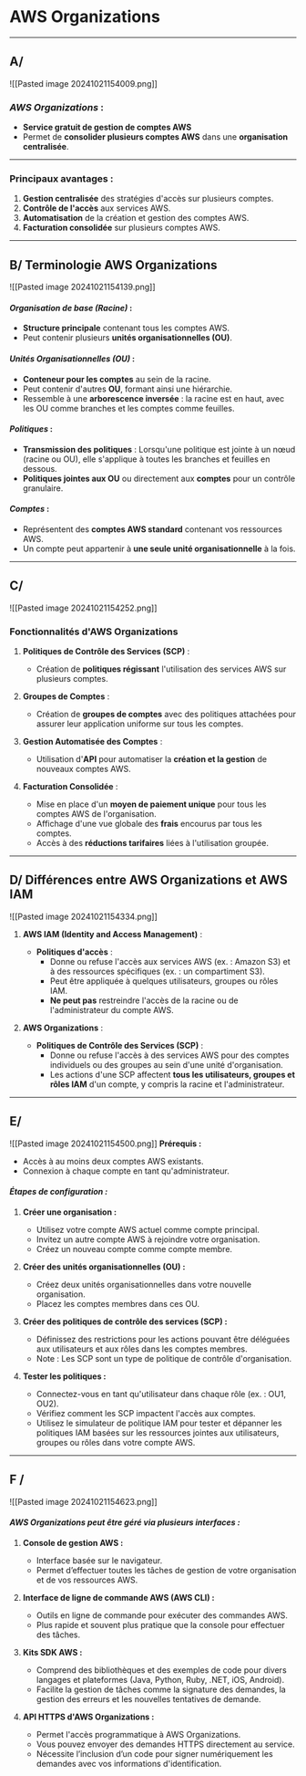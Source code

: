 # AWS Organizations

--------------------------------------------------------------------------

## A/

![[Pasted image 20241021154009.png]]

### *AWS Organizations* :

- **Service gratuit de gestion de comptes AWS**
- Permet de **consolider plusieurs comptes AWS** dans une **organisation centralisée**.

---

### **Principaux avantages** :

1. **Gestion centralisée** des stratégies d'accès sur plusieurs comptes.
2. **Contrôle de l'accès** aux services AWS.
3. **Automatisation** de la création et gestion des comptes AWS.
4. **Facturation consolidée** sur plusieurs comptes AWS.

--------------------------------------------------------------------------


## B/ Terminologie AWS Organizations

![[Pasted image 20241021154139.png]]


#### *Organisation de base (Racine)* :

- **Structure principale** contenant tous les comptes AWS.
- Peut contenir plusieurs **unités organisationnelles (OU)**.

#### *Unités Organisationnelles (OU)* :

- **Conteneur pour les comptes** au sein de la racine.
- Peut contenir d'autres **OU**, formant ainsi une hiérarchie.
- Ressemble à une **arborescence inversée** : la racine est en haut, avec les OU comme branches et les comptes comme feuilles.

#### *Politiques* :

- **Transmission des politiques** : Lorsqu'une politique est jointe à un nœud (racine ou OU), elle s'applique à toutes les branches et feuilles en dessous.
- **Politiques jointes aux OU** ou directement aux **comptes** pour un contrôle granulaire.

#### *Comptes* :

- Représentent des **comptes AWS standard** contenant vos ressources AWS.
- Un compte peut appartenir à **une seule unité organisationnelle** à la fois.

--------------------------------------------------------------------------



## C/
![[Pasted image 20241021154252.png]]

### **Fonctionnalités d'AWS Organizations**

1. **Politiques de Contrôle des Services (SCP)** :
    
    - Création de **politiques régissant** l'utilisation des services AWS sur plusieurs comptes.
2. **Groupes de Comptes** :
    
    - Création de **groupes de comptes** avec des politiques attachées pour assurer leur application uniforme sur tous les comptes.
3. **Gestion Automatisée des Comptes** :
    
    - Utilisation d'**API** pour automatiser la **création et la gestion** de nouveaux comptes AWS.
4. **Facturation Consolidée** :
    
    - Mise en place d'un **moyen de paiement unique** pour tous les comptes AWS de l'organisation.
    - Affichage d'une vue globale des **frais** encourus par tous les comptes.
    - Accès à des **réductions tarifaires** liées à l'utilisation groupée.


--------------------------------------------------------------------------


## D/ Différences entre AWS Organizations et AWS IAM

![[Pasted image 20241021154334.png]]

1. **AWS IAM (Identity and Access Management)** :
    
    - **Politiques d'accès** :
        - Donne ou refuse l'accès aux services AWS (ex. : Amazon S3) et à des ressources spécifiques (ex. : un compartiment S3).
        - Peut être appliquée à quelques utilisateurs, groupes ou rôles IAM.
        - **Ne peut pas** restreindre l'accès de la racine ou de l'administrateur du compte AWS.
2. **AWS Organizations** :
    
    - **Politiques de Contrôle des Services (SCP)** :
        - Donne ou refuse l'accès à des services AWS pour des comptes individuels ou des groupes au sein d'une unité d'organisation.
        - Les actions d'une SCP affectent **tous les utilisateurs, groupes et rôles IAM** d'un compte, y compris la racine et l'administrateur.



--------------------------------------------------------------------------


## E/

![[Pasted image 20241021154500.png]]
**Prérequis :**

- Accès à au moins deux comptes AWS existants.
- Connexion à chaque compte en tant qu'administrateur.

#### *Étapes de configuration :*

1. **Créer une organisation :**
    
    - Utilisez votre compte AWS actuel comme compte principal.
    - Invitez un autre compte AWS à rejoindre votre organisation.
    - Créez un nouveau compte comme compte membre.
2. **Créer des unités organisationnelles (OU) :**
    
    - Créez deux unités organisationnelles dans votre nouvelle organisation.
    - Placez les comptes membres dans ces OU.
3. **Créer des politiques de contrôle des services (SCP) :**
    
    - Définissez des restrictions pour les actions pouvant être déléguées aux utilisateurs et aux rôles dans les comptes membres.
    - Note : Les SCP sont un type de politique de contrôle d'organisation.
4. **Tester les politiques :**
    
    - Connectez-vous en tant qu'utilisateur dans chaque rôle (ex. : OU1, OU2).
    - Vérifiez comment les SCP impactent l'accès aux comptes.
    - Utilisez le simulateur de politique IAM pour tester et dépanner les politiques IAM basées sur les ressources jointes aux utilisateurs, groupes ou rôles dans votre compte AWS.



--------------------------------------------------------------------------


## F /

![[Pasted image 20241021154623.png]]


#### *AWS Organizations peut être géré via plusieurs interfaces :*

1. **Console de gestion AWS :**
    
    - Interface basée sur le navigateur.
    - Permet d’effectuer toutes les tâches de gestion de votre organisation et de vos ressources AWS.
2. **Interface de ligne de commande AWS (AWS CLI) :**
    
    - Outils en ligne de commande pour exécuter des commandes AWS.
    - Plus rapide et souvent plus pratique que la console pour effectuer des tâches.
3. **Kits SDK AWS :**
    
    - Comprend des bibliothèques et des exemples de code pour divers langages et plateformes (Java, Python, Ruby, .NET, iOS, Android).
    - Facilite la gestion de tâches comme la signature des demandes, la gestion des erreurs et les nouvelles tentatives de demande.
4. **API HTTPS d'AWS Organizations :**
    
    - Permet l'accès programmatique à AWS Organizations.
    - Vous pouvez envoyer des demandes HTTPS directement au service.
    - Nécessite l’inclusion d’un code pour signer numériquement les demandes avec vos informations d'identification.

